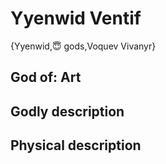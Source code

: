 # Yyenwid Ventif

{Yyenwid,😇 gods,Voquev Vivanyr}

## **God of:** Art

## **Godly description**

## **Physical description**
